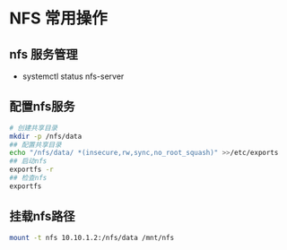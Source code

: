 # NFS 常用操作

## nfs 服务管理
- systemctl status nfs-server

## 配置nfs服务
```bash
# 创建共享目录
mkdir -p /nfs/data
## 配置共享目录
echo "/nfs/data/ *(insecure,rw,sync,no_root_squash)" >>/etc/exports
## 启动nfs
exportfs -r
## 检查nfs
exportfs
```

## 挂载nfs路径
```bash
mount -t nfs 10.10.1.2:/nfs/data /mnt/nfs
```